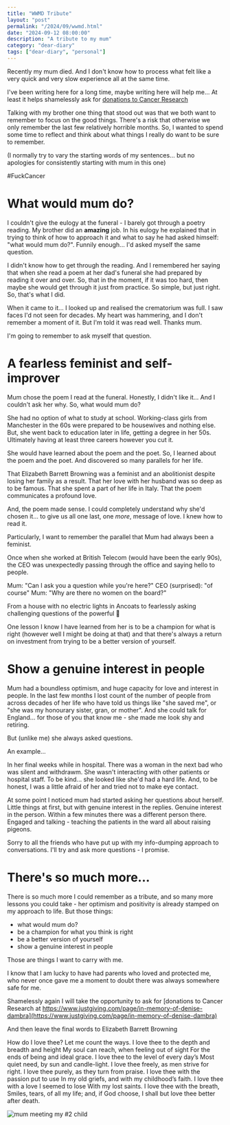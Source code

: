 ```yaml
---
title: "WWMD Tribute"
layout: "post"
permalink: "/2024/09/wwmd.html"
date: "2024-09-12 08:00:00"
description: "A tribute to my mum"
category: "dear-diary"
tags: ["dear-diary", "personal"]
---
```


Recently my mum died. And I don't know how to process what felt like a very quick and very slow experience all at the same time.

I've been writing here for a long time, maybe writing here will help me... At least it helps shamelessly ask for [donations to Cancer Research](https://www.justgiving.com/page/in-memory-of-denise-dambra)

Talking with my brother one thing that stood out was that we both want to remember to focus on the good things. There's a risk that otherwise we only remember the last few relatively horrible months. So, I wanted to spend some time to reflect and think about what things I really do want to be sure to remember.

(I normally try to vary the starting words of my sentences... but no apologies for consistently starting with mum in this one)

#FuckCancer

<!--more-->

# What would mum do?

I couldn't give the eulogy at the funeral - I barely got through a poetry reading. My brother did an **amazing** job. In his eulogy he explained that in trying to think of how to approach it and what to say he had asked himself: "what would mum do?". Funnily enough... I'd asked myself the same question.

I didn't know how to get through the reading. And I remembered her saying that when she read a poem at her dad's funeral she had prepared by reading it over and over. So, that in the moment, if it was too hard, then maybe she would get through it just from practice. So simple, but just right. So, that's what I did.

When it came to it... I looked up and realised the crematorium was full. I saw faces I'd not seen for decades. My heart was hammering, and I don't remember a moment of it. But I'm told it was read well. Thanks mum.

I'm going to remember to ask myself that question.

# A fearless feminist and self-improver

Mum chose the poem I read at the funeral. Honestly, I didn't like it... And I couldn't ask her why. So, what would mum do? 

She had no option of what to study at school. Working-class girls from Manchester in the 60s were prepared to be housewives and nothing else. But, she went back to education later in life, getting a degree in her 50s. Ultimately having at least three careers however you cut it. 

She would have learned about the poem and the poet. So, I learned about the poem and the poet. And discovered so many parallels for her life. 

That Elizabeth Barrett Browning was a feminist and an abolitionist despite losing her family as a result. That her love with her husband was so deep as to be famous. That she spent a part of her life in Italy. That the poem communicates a profound love. 

And, the poem made sense. I could completely understand why she'd chosen it... to give us all one last, one _more_, message of love. I knew how to read it.

Particularly, I want to remember the parallel that Mum had always been a feminist. 

Once when she worked at British Telecom (would have been the early 90s), the CEO was unexpectedly passing through the office and saying hello to people.

Mum: "Can I ask you a question while you're here?"
CEO (surprised): "of course"
Mum: "Why are there no women on the board?"

From a house with no electric lights in Ancoats to fearlessly asking challenging questions of the powerful 💪

One lesson I know I have learned from her is to be a champion for what is right (however well I might be doing at that) and that there's always a return on investment from trying to be a better version of yourself.

# Show a genuine interest in people

Mum had a boundless optimism, and huge capacity for love and interest in people. In the last few months I lost count of the number of people from across decades of her life who have told us things like "she saved me", or "she was my honourary sister, gran, or mother". And she could talk for England... for those of you that know me - she made me look shy and retiring.

But (unlike me) she always asked questions.

An example...

In her final weeks while in hospital. There was a woman in the next bad who was silent and withdrawm. She wasn't interacting with other patients or hospital staff. To be kind... she looked like she'd had a hard life. And, to be honest, I was a little afraid of her and tried not to make eye contact.

At some point I noticed mum had started asking her questions about herself. Little things at first, but with genuine interest in the replies. Genuine interest in the person. Within a few minutes there was a different person there. Engaged and talking - teaching the patients in the ward all about raising pigeons.

Sorry to all the friends who have put up with my info-dumping approach to conversations. I'll try and ask more questions - I promise.

# There's so much more...

There is so much more I could remember as a tribute, and so many more lessons you could take - her optimism and positivity is already stamped on my approach to life. But those things:

* what would mum do?
* be a champion for what you think is right
* be a better version of yourself
* show a genuine interest in people

Those are things I want to carry with me.

I know that I am lucky to have had parents who loved and protected me, who never once gave me a moment to doubt there was always somewhere safe for me.

Shamelessly again I will take the opportunity to ask for [donations to Cancer Research at https://www.justgiving.com/page/in-memory-of-denise-dambra](https://www.justgiving.com/page/in-memory-of-denise-dambra)

And then leave the final words to Elizabeth Barrett Browning

How do I love thee? Let me count the ways.
I love thee to the depth and breadth and height
My soul can reach, when feeling out of sight
For the ends of being and ideal grace.
I love thee to the level of every day’s
Most quiet need, by sun and candle-light.
I love thee freely, as men strive for right.
I love thee purely, as they turn from praise.
I love thee with the passion put to use
In my old griefs, and with my childhood’s faith.
I love thee with a love I seemed to lose
With my lost saints. I love thee with the breath,
Smiles, tears, of all my life; and, if God choose,
I shall but love thee better after death.

![mum meeting my #2 child]('./images/mum.jpg)